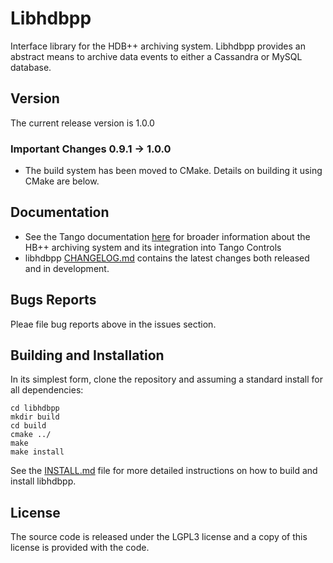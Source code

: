 # Libhdbpp

Interface library for the HDB++ archiving system. Libhdbpp provides an abstract means to archive data events to either a Cassandra or MySQL database.

## Version

The current release version is 1.0.0

### **Important Changes** 0.9.1 -> 1.0.0

* The build system has been moved to CMake. Details on building it using CMake are below.

## Documentation

* See the Tango documentation [here](http://tango-controls.readthedocs.io/en/latest/administration/services/hdbpp/index.html#hdb-an-archiving-historian-service) for broader information about the HB++ archiving system and its integration into Tango Controls
* libhdbpp [CHANGELOG.md](https://github.com/tango-controls-hdbpp/libhdbpp/blob/master/CHANGELOG.md) contains the latest changes both released and in development.

## Bugs Reports

Pleae file bug reports above in the issues section.

## Building and Installation

In its simplest form, clone the repository and assuming a standard install for all dependencies:

```
cd libhdbpp
mkdir build
cd build
cmake ../
make
make install
```

See the [INSTALL.md](https://github.com/tango-controls-hdbpp/libhdbpp/blob/master/INSTALL.md) file for more detailed instructions on how to build and install libhdbpp.

## License

The source code is released under the LGPL3 license and a copy of this license is provided with the code. 
